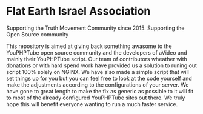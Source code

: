 # Flat Earth Israel Association

Supporting the Truth Movement Community since 2015.
Supporting the Open Source community

This repository is aimed at giving back something awasome to the YouPHPTube open source community and the developers of aVideo and mainly their YouPHPTube script. Our team of contributors wheather with donations or with hard spend work have provided us a solution to runing out script 100% solely on NGINX. We have also made a simple script that will set things up for you but you can feel free to look at the code yourself and make the adjustments according to the configurations of your server. We have gone to great length to make the fix as generic as possible to it will fit to most of the already configured YouPHPTube    sites out there. We truly hope this will benefit everyone wanting to run a much faster service.
